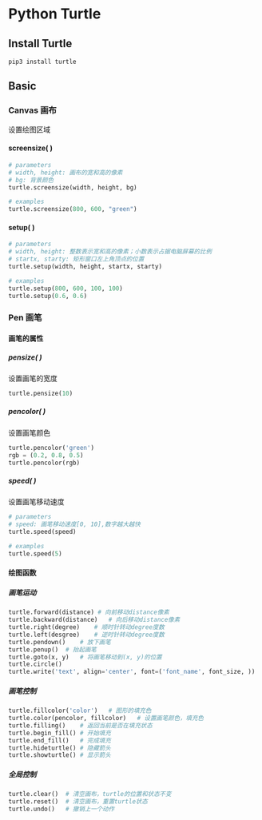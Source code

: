 # Python Turtle

## Install Turtle

```shell
pip3 install turtle
```



## Basic

### Canvas 画布

设置绘图区域

#### screensize( )

```python
# parameters
# width, height: 画布的宽和高的像素
# bg: 背景颜色
turtle.screensize(width, height, bg)

# examples
turtle.screensize(800, 600, "green")
```

#### setup( )

```python
# parameters
# width, height: 整数表示宽和高的像素；小数表示占据电脑屏幕的比例
# startx, starty: 矩形窗口左上角顶点的位置
turtle.setup(width, height, startx, starty)

# examples
turtle.setup(800, 600, 100, 100)
turtle.setup(0.6, 0.6)
```

### Pen 画笔

#### 画笔的属性

##### pensize( )

设置画笔的宽度

```python
turtle.pensize(10)
```



##### pencolor( )

设置画笔颜色

```python
turtle.pencolor('green')
rgb = (0.2, 0.8, 0.5)
turtle.pencolor(rgb)
```



##### speed( )

设置画笔移动速度

```python
# parameters
# speed: 画笔移动速度[0, 10],数字越大越快
turtle.speed(speed)

# examples
turtle.speed(5)
```



#### 绘图函数

##### 画笔运动

```python
turtle.forward(distance) # 向前移动distance像素
turtle.backward(distance)	# 向后移动distance像素
turtle.right(degree)	# 顺时针转动degree度数
turtle.left(desgree)	# 逆时针转动degree度数
turtle.pendown()	# 放下画笔
turtle.penup()	# 抬起画笔
turtle.goto(x, y)	# 将画笔移动到(x, y)的位置
turtle.circle()
turtle.write('text', align='center', font=('font_name', font_size, ))
```

##### 画笔控制

```python
turtle.fillcolor('color')	# 图形的填充色
turtle.color(pencolor, fillcolor)	# 设置画笔颜色，填充色
turtle.filling()	# 返回当前是否在填充状态
turtle.begin_fill()	# 开始填充
turtle.end_fill()	# 完成填充
turtle.hideturtle()	# 隐藏箭头
turtle.showturtle()	# 显示箭头
```

##### 全局控制

```python
turtle.clear()	# 清空画布，turtle的位置和状态不变
turtle.reset()	# 清空画布，重置turtle状态
turtle.undo()	# 撤销上一个动作
```




